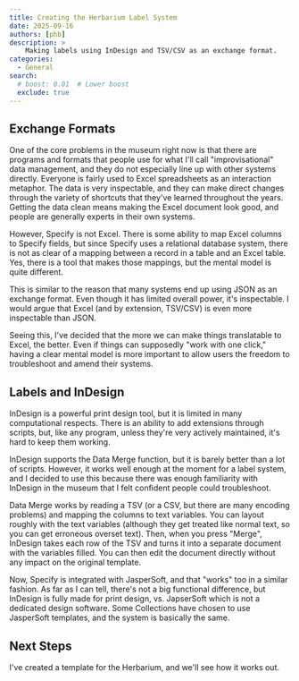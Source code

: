 ```yaml
---
title: Creating the Herbarium Label System
date: 2025-09-16
authors: [phb]
description: >
    Making labels using InDesign and TSV/CSV as an exchange format.
categories:
  - General
search:
  # boost: 0.01  # Lower boost
  exclude: true
---
```


## Exchange Formats
One of the core problems in the museum right now is that there are programs and formats that people use for what I'll call "improvisational" data management, and they do not especially line up with other systems directly. Everyone is fairly used to Excel spreadsheets as an interaction metaphor. The data is very inspectable, and they can make direct changes through the variety of shortcuts that they've learned throughout the years. Getting the data clean means making the Excel document look good, and people are generally experts in their own systems.

However, Specify is not Excel. There is some ability to map Excel columns to Specify fields, but since Specify uses a relational database system, there is not as clear of a mapping between a record in a table and an Excel table. Yes, there is a tool that makes those mappings, but the mental model is quite different.

This is similar to the reason that many systems end up using JSON as an exchange format. Even though it has limited overall power, it's inspectable. I would argue that Excel (and by extension, TSV/CSV) is even more inspectable than JSON.

Seeing this, I've decided that the more we can make things translatable to Excel, the better. Even if things can supposedly "work with one click," having a clear mental model is more important to allow users the freedom to troubleshoot and amend their systems.

## Labels and InDesign
InDesign is a powerful print design tool, but it is limited in many computational respects. There is an ability to add extensions through scripts, but, like any program, unless they're very actively maintained, it's hard to keep them working. 

InDesign supports the Data Merge function, but it is barely better than a lot of scripts. However, it works well enough at the moment for a label system, and I decided to use this because there was enough familiarity with InDesign in the museum that I felt confident people could troubleshoot.

Data Merge works by reading a TSV (or a CSV, but there are many encoding problems) and mapping the columns to text variables. You can layout roughly with the text variables (although they get treated like normal text, so you can get erroneous overset text). Then, when you press "Merge", InDesign takes each row of the TSV and turns it into a separate document with the variables filled. You can then edit the document directly without any impact on the original template.

Now, Specify is integrated with JasperSoft, and that "works" too in a similar fashion. As far as I can tell, there's not a big functional difference, but InDesign is fully made for print design, vs. JapserSoft which is not a dedicated design software. Some Collections have chosen to use JasperSoft templates, and the system is basically the same.

## Next Steps
I've created a template for the Herbarium, and we'll see how it works out.